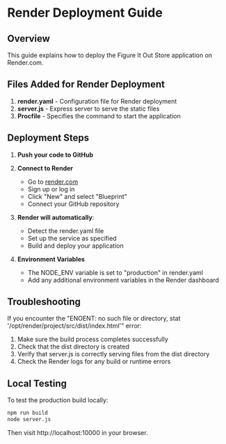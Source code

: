 # Render Deployment Guide

## Overview

This guide explains how to deploy the Figure It Out Store application on Render.com.

## Files Added for Render Deployment

1. **render.yaml** - Configuration file for Render deployment
2. **server.js** - Express server to serve the static files
3. **Procfile** - Specifies the command to start the application

## Deployment Steps

1. **Push your code to GitHub**

2. **Connect to Render**
   - Go to [render.com](https://render.com)
   - Sign up or log in
   - Click "New" and select "Blueprint"
   - Connect your GitHub repository

3. **Render will automatically**:
   - Detect the render.yaml file
   - Set up the service as specified
   - Build and deploy your application

4. **Environment Variables**
   - The NODE_ENV variable is set to "production" in render.yaml
   - Add any additional environment variables in the Render dashboard

## Troubleshooting

If you encounter the "ENOENT: no such file or directory, stat '/opt/render/project/src/dist/index.html'" error:

1. Make sure the build process completes successfully
2. Check that the dist directory is created
3. Verify that server.js is correctly serving files from the dist directory
4. Check the Render logs for any build or runtime errors

## Local Testing

To test the production build locally:

```bash
npm run build
node server.js
```

Then visit http://localhost:10000 in your browser.